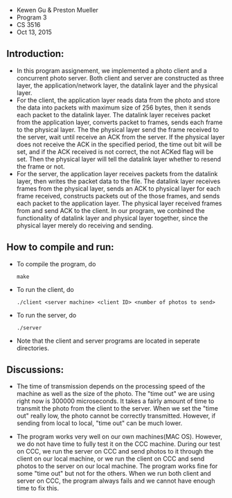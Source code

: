 * Kewen Gu & Preston Mueller
* Program 3
* CS 3516
* Oct 13, 2015

## Introduction:

*	In this program assignement, we implemented a photo client and a concurrent photo server. Both client and server are constructed as three layer, the application/network layer, the datalink layer and the physical layer. 
*	For the client, the application layer reads data from the photo and store the data into packets with maximum size of 256 bytes, then it sends each packet to the datalink layer. The datalink layer receives packet from the application layer, converts packet to frames, sends each frame to the physical layer. The the physical layer send the frame received to the server, wait until receive an ACK from the server. If the physical layer does not receive the ACK in the specified period, the time out bit will be set, and if the ACK received is not correct, the not ACKed flag will be set. Then the physical layer will tell the datalink layer whether to resend the frame or not.
*	For the server, the application layer receives packets from the datalink layer, then writes the packet data to the file. The datalink layer receives frames from the physical layer, sends an ACK to physical layer for each frame received, constructs packets out of the those frames, and sends each packet to the application layer. The physical layer received frames from and send ACK to the client. In our program, we conbined the functionality of datalink layer and physical layer together, since the physical layer merely do receiving and sending.


## How to compile and run:

*	To compile the program, do

		make

*	To run the client, do

		./client <server machine> <client ID> <number of photos to send>

*	To run the server, do

		./server

*	Note that the client and server programs are located in seperate directories.


## Discussions:

*	The time of transmission depends on the processing speed of the machine as well as the size of the photo. The "time out" we are using right now is 300000 microseconds. It takes a fairly amount of time to transmit the photo from the client to the server. When we set the "time out" really low, the photo cannot be correctly transmitted. However, if sending from local to local, "time out" can be much lower. 

*	The program works very well on our own machines(MAC OS). However, we do not have time to fully test it on the CCC machine. During our test on CCC, we run the server on CCC and send photos to it through the client on our local machine, or we run the client on CCC and send photos to the server on our local machine. The program works fine for some "time out" but not for the others. When we run both client and server on CCC, the program always fails and we cannot have enough time to fix this.

